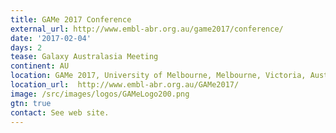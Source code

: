 ```yaml
---
title: GAMe 2017 Conference
external_url: http://www.embl-abr.org.au/game2017/conference/
date: '2017-02-04'
days: 2
tease: Galaxy Australasia Meeting
continent: AU
location: GAMe 2017, University of Melbourne, Melbourne, Victoria, Australia
location_url:  http://www.embl-abr.org.au/GAMe2017/
image: /src/images/logos/GAMeLogo200.png
gtn: true
contact: See web site.
---
```

